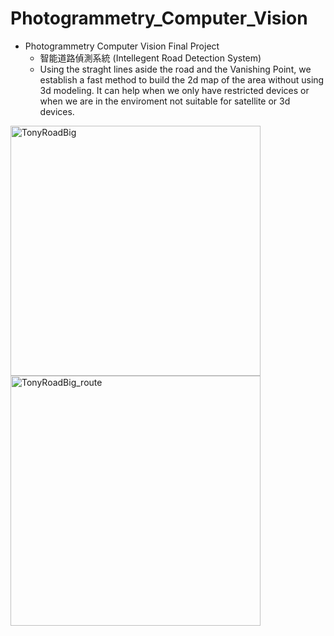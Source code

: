 # Photogrammetry_Computer_Vision

- Photogrammetry Computer Vision Final Project
  - 智能道路偵測系統 (Intellegent Road Detection System)
  - Using the straght lines aside the road and the Vanishing Point, we establish a fast method to build the 2d map of the area without using 3d modeling. It can help when we only have restricted devices or when we are in the enviroment not suitable for satellite or 3d devices.

<img width="400" alt="TonyRoadBig" src="https://user-images.githubusercontent.com/57138654/129469704-22707b29-4c1d-459c-8a8e-f129be3d0bb5.png">
<img width="400" alt="TonyRoadBig_route" src="https://user-images.githubusercontent.com/57138654/129469708-0982f488-fafd-4822-81a1-7e43a29641b2.png">

